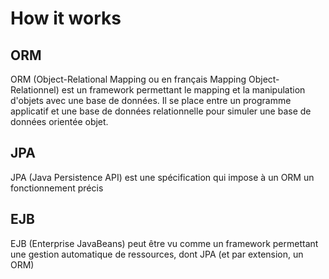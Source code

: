 # How it works
## ORM

ORM (Object-Relational Mapping ou en français Mapping Object-Relationnel) est un framework permettant le mapping et la manipulation d'objets avec une base de données.
Il se place entre un programme applicatif et une base de données relationnelle pour simuler une base de données orientée objet.

## JPA

JPA (Java Persistence API) est une spécification qui impose à un ORM un fonctionnement précis

## EJB

EJB (Enterprise JavaBeans) peut être vu comme un framework permettant une gestion automatique de ressources, dont JPA (et par extension, un ORM)
